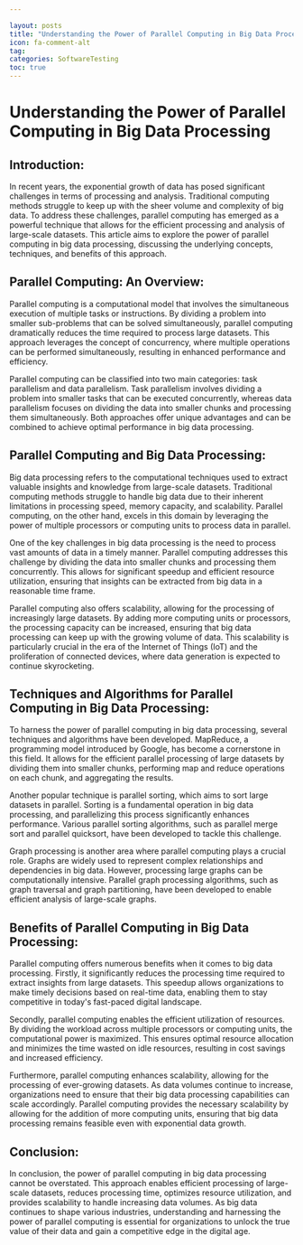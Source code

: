 ```yaml
---

layout: posts
title: "Understanding the Power of Parallel Computing in Big Data Processing"
icon: fa-comment-alt
tag:      
categories: SoftwareTesting
toc: true
---
```




# Understanding the Power of Parallel Computing in Big Data Processing

## Introduction:

In recent years, the exponential growth of data has posed significant challenges in terms of processing and analysis. Traditional computing methods struggle to keep up with the sheer volume and complexity of big data. To address these challenges, parallel computing has emerged as a powerful technique that allows for the efficient processing and analysis of large-scale datasets. This article aims to explore the power of parallel computing in big data processing, discussing the underlying concepts, techniques, and benefits of this approach.

## Parallel Computing: An Overview:

Parallel computing is a computational model that involves the simultaneous execution of multiple tasks or instructions. By dividing a problem into smaller sub-problems that can be solved simultaneously, parallel computing dramatically reduces the time required to process large datasets. This approach leverages the concept of concurrency, where multiple operations can be performed simultaneously, resulting in enhanced performance and efficiency.

Parallel computing can be classified into two main categories: task parallelism and data parallelism. Task parallelism involves dividing a problem into smaller tasks that can be executed concurrently, whereas data parallelism focuses on dividing the data into smaller chunks and processing them simultaneously. Both approaches offer unique advantages and can be combined to achieve optimal performance in big data processing.

## Parallel Computing and Big Data Processing:

Big data processing refers to the computational techniques used to extract valuable insights and knowledge from large-scale datasets. Traditional computing methods struggle to handle big data due to their inherent limitations in processing speed, memory capacity, and scalability. Parallel computing, on the other hand, excels in this domain by leveraging the power of multiple processors or computing units to process data in parallel.

One of the key challenges in big data processing is the need to process vast amounts of data in a timely manner. Parallel computing addresses this challenge by dividing the data into smaller chunks and processing them concurrently. This allows for significant speedup and efficient resource utilization, ensuring that insights can be extracted from big data in a reasonable time frame.

Parallel computing also offers scalability, allowing for the processing of increasingly large datasets. By adding more computing units or processors, the processing capacity can be increased, ensuring that big data processing can keep up with the growing volume of data. This scalability is particularly crucial in the era of the Internet of Things (IoT) and the proliferation of connected devices, where data generation is expected to continue skyrocketing.

## Techniques and Algorithms for Parallel Computing in Big Data Processing:

To harness the power of parallel computing in big data processing, several techniques and algorithms have been developed. MapReduce, a programming model introduced by Google, has become a cornerstone in this field. It allows for the efficient parallel processing of large datasets by dividing them into smaller chunks, performing map and reduce operations on each chunk, and aggregating the results.

Another popular technique is parallel sorting, which aims to sort large datasets in parallel. Sorting is a fundamental operation in big data processing, and parallelizing this process significantly enhances performance. Various parallel sorting algorithms, such as parallel merge sort and parallel quicksort, have been developed to tackle this challenge.

Graph processing is another area where parallel computing plays a crucial role. Graphs are widely used to represent complex relationships and dependencies in big data. However, processing large graphs can be computationally intensive. Parallel graph processing algorithms, such as graph traversal and graph partitioning, have been developed to enable efficient analysis of large-scale graphs.

## Benefits of Parallel Computing in Big Data Processing:

Parallel computing offers numerous benefits when it comes to big data processing. Firstly, it significantly reduces the processing time required to extract insights from large datasets. This speedup allows organizations to make timely decisions based on real-time data, enabling them to stay competitive in today's fast-paced digital landscape.

Secondly, parallel computing enables the efficient utilization of resources. By dividing the workload across multiple processors or computing units, the computational power is maximized. This ensures optimal resource allocation and minimizes the time wasted on idle resources, resulting in cost savings and increased efficiency.

Furthermore, parallel computing enhances scalability, allowing for the processing of ever-growing datasets. As data volumes continue to increase, organizations need to ensure that their big data processing capabilities can scale accordingly. Parallel computing provides the necessary scalability by allowing for the addition of more computing units, ensuring that big data processing remains feasible even with exponential data growth.

## Conclusion:

In conclusion, the power of parallel computing in big data processing cannot be overstated. This approach enables efficient processing of large-scale datasets, reduces processing time, optimizes resource utilization, and provides scalability to handle increasing data volumes. As big data continues to shape various industries, understanding and harnessing the power of parallel computing is essential for organizations to unlock the true value of their data and gain a competitive edge in the digital age.